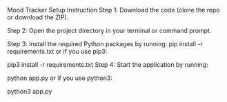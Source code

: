 Mood Tracker Setup Instruction
Step 1: Download the code (clone the repo or download the ZIP).

Step 2: Open the project directory in your terminal or command prompt.

Step 3: Install the required Python packages by running:
pip install -r requirements.txt
or if you use pip3:

pip3 install -r requirements.txt
Step 4: Start the application by running:

python app.py
or if you use python3:

python3 app.py
